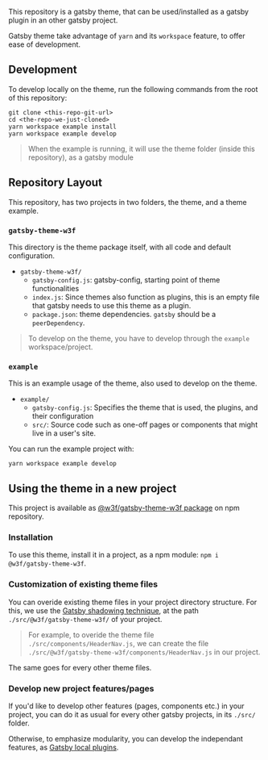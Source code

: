 This repository is a gatsby theme, that can be used/installed as a
gatsby plugin in an other gatsby project.

Gatsby theme take advantage of `yarn` and its `workspace` feature, to
offer ease of development.

## Development

To develop locally on the theme, run the following commands from the
root of this repository:

```
git clone <this-repo-git-url>
cd <the-repo-we-just-cloned>
yarn workspace example install
yarn workspace example develop
```

> When the example is running, it will use the theme folder (inside
> this repository), as a gatsby module

## Repository Layout

This repository, has two projects in two folders, the theme, and a theme example.

### `gatsby-theme-w3f`

This directory is the theme package itself, with all code and default configuration.

- `gatsby-theme-w3f/`
  - `gatsby-config.js`: gatsby-config, starting point of theme functionalities
  - `index.js`: Since themes also function as plugins, this is an empty file that
    gatsby needs to use this theme as a plugin.
  - `package.json`: theme dependencies. `gatsby` should be a `peerDependency`.

> To develop on the theme, you have to develop through the `example`
> workspace/project.

### `example`

This is an example usage of the theme, also used to develop on the
theme.

- `example/`
  - `gatsby-config.js`: Specifies the theme that is used, the plugins,
    and their configuration
  - `src/`: Source code such as one-off pages or components that might live in
    a user's site.

You can run the example project with:

```shell
yarn workspace example develop
```

## Using the theme in a new project

This project is available as [@w3f/gatsby-theme-w3f package](https://www.npmjs.com/package/@w3f/gatsby-theme-w3f) on npm repository.

### Installation

To use this theme, install it in a project, as a npm module: `npm i
@w3f/gatsby-theme-w3f`.

### Customization of existing theme files

You can overide existing theme files in your project directory
structure. For this, we use the [Gatsby shadowing
technique](https://www.gatsbyjs.com/docs/how-to/plugins-and-themes/shadowing/),
at the path `./src/@w3f/gatsby-theme-w3f/` of your project.


> For example, to overide the theme file
> `./src/components/HeaderNav.js`, we can create the file
> `./src/@w3f/gatsby-theme-w3f/components/HeaderNav.js` in our
> project.

The same goes for every other theme files.

### Develop new project features/pages

If you'd like to develop other features (pages, components etc.) in
your project, you can do it as usual for every other gatsby projects,
in its `./src/` folder.

Otherwise, to emphasize modularity, you can develop the independant
features, as [Gatsby local
plugins](https://www.gatsbyjs.com/docs/creating-a-local-plugin/).
